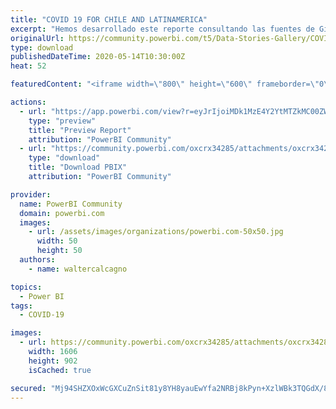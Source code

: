 ```yaml
---
title: "COVID 19 FOR CHILE AND LATINAMERICA"
excerpt: "Hemos desarrollado este reporte consultando las fuentes de GitHub puestas a disposicion por el Ministerio de Ciencias de Chile y el GitHub COVID-19"
originalUrl: https://community.powerbi.com/t5/Data-Stories-Gallery/COVID-19-FOR-CHILE-AND-LATINAMERICA/m-p/1090182
type: download
publishedDateTime: 2020-05-14T10:30:00Z
heat: 52

featuredContent: "<iframe width=\"800\" height=\"600\" frameborder=\"0\" src=\"https://app.powerbi.com/view?r=eyJrIjoiMDk1MzE4Y2YtMTZkMC00ZWRmLTkzNGQtMGE2ZWM3NTJmMGI1IiwidCI6IjU0Yzk5Mjg4LTU3MGYtNDM1Ny04ZWM1LTg2YmQxNzNhNDk2MCIsImMiOjR9\"></iframe>"

actions:
  - url: "https://app.powerbi.com/view?r=eyJrIjoiMDk1MzE4Y2YtMTZkMC00ZWRmLTkzNGQtMGE2ZWM3NTJmMGI1IiwidCI6IjU0Yzk5Mjg4LTU3MGYtNDM1Ny04ZWM1LTg2YmQxNzNhNDk2MCIsImMiOjR9"
    type: "preview"
    title: "Preview Report"
    attribution: "PowerBI Community"
  - url: "https://community.powerbi.com/oxcrx34285/attachments/oxcrx34285/DataStoriesGallery/3944/2/COVID%20CL%20-%20LATAM.pbix"
    type: "download"
    title: "Download PBIX"
    attribution: "PowerBI Community"

provider:
  name: PowerBI Community
  domain: powerbi.com
  images:
    - url: /assets/images/organizations/powerbi.com-50x50.jpg
      width: 50
      height: 50
  authors:
    - name: waltercalcagno

topics:
  - Power BI
tags:
  - COVID-19

images:
  - url: https://community.powerbi.com/oxcrx34285/attachments/oxcrx34285/DataStoriesGallery/3944/1/COVIDCLLATAM%20P2.png
    width: 1606
    height: 902
    isCached: true

secured: "Mj94SHZXOxWcGXCuZnSit81y8YH8yauEwYfa2NRBj8kPyn+XzlWBk3TQGdX/8rPRrQd5mmJdKxMXI02Bv9MNKXFf6dWCKktPZzc8+v4ZKSzPqzH7zXyVImr7VOn7ZAuH/t7IxJeUSvOs1KMrkMtwR0qzrbd7uNjHWy7rfiB6OyJepeYP8msFYqXrzH4ey7OYvFhDyWrrQZzHH/EHtaypklyZlw+UWV9rwmpJt3pIiYTncK6FpWpZxV6k1XWpOZrl6aJpHalDOtgzzcfRXzPJ6O6lvXdF6wiP5pJ+NHL3DXO8CQglKeVkXUMUuCWL73aeMnJ8lxRv4L5qxxSZS3muudsQ2L0TKXjy8E3+5p1JxRuYUyg7ak7gwOosXy4Kwm9DvOYNEkrZcVxo33ERYmey+A==;dMgQFpnK5JmBUp7KmPqCcA=="
---
```


